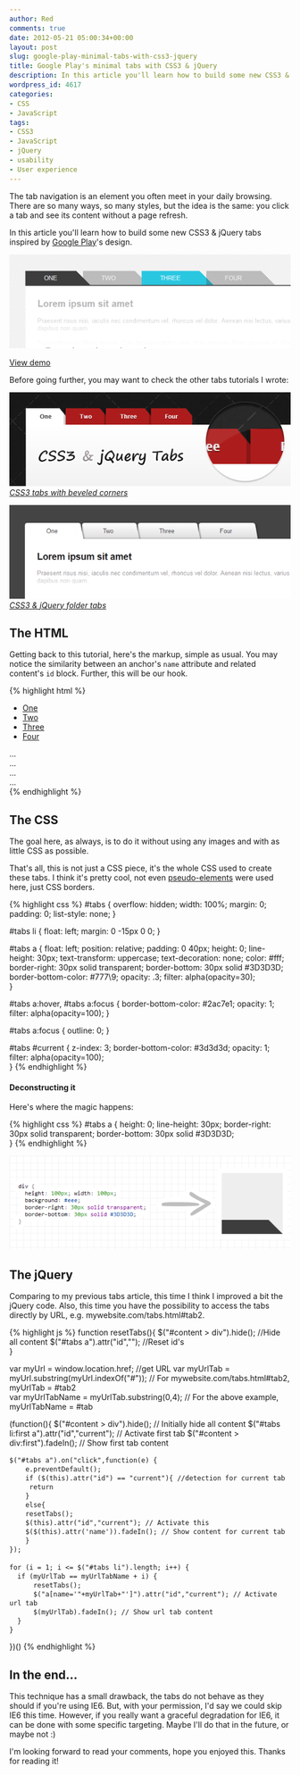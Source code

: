 ```yaml
---
author: Red
comments: true
date: 2012-05-21 05:00:34+00:00
layout: post
slug: google-play-minimal-tabs-with-css3-jquery
title: Google Play's minimal tabs with CSS3 & jQuery
description: In this article you'll learn how to build some new CSS3 & jQuery tabs inspired by Google Play's design.
wordpress_id: 4617
categories:
- CSS
- JavaScript
tags:
- CSS3
- JavaScript
- jQuery
- usability
- User experience
---
```


The tab navigation is an element you often meet in your daily browsing. There are so many ways, so many styles, but the idea is the same: you click a tab and see its content without a page refresh.

In this article you'll learn how to build some new CSS3 & jQuery tabs inspired by [Google Play](https://play.google.com)'s design.

![](/wp-content/uploads/2012/05/minimal-tabs-css3-jquery.png)

<!-- more -->

[View demo](/wp-content/uploads/2012/05/google-play-minimal-tabs-with-css3-jquery-demo.html)

Before going further, you may want to check the other tabs tutorials I wrote:

[![CSS3 tabs with beveled corners](/wp-content/uploads/2011/09/css3-jquery-tabs.png)](http://www.red-team-design.com/css3-tabs-with-beveled-corners)
_[CSS3 tabs with beveled corners](http://www.red-team-design.com/css3-tabs-with-beveled-corners)_

[![CSS3 & jQuery folder tabs](/wp-content/uploads/2012/01/css3-jquery-folder-tabs.png)](http://www.red-team-design.com/css3-jquery-folder-tabs)
_[CSS3 & jQuery folder tabs](http://www.red-team-design.com/css3-jquery-folder-tabs)_

## The HTML

Getting back to this tutorial, here's the markup, simple as usual. You may notice the similarity between an anchor's `name` attribute and related content's `id` block. Further, this will be our hook.
   
{% highlight html %}
<ul id="tabs">
    <li><a href="#" name="#tab1">One</a></li>
    <li><a href="#" name="#tab2">Two</a></li>
    <li><a href="#" name="#tab3">Three</a></li>
    <li><a href="#" name="#tab4">Four</a></li>    
</ul>

<div id="content"> 
    <div id="tab1">...</div>
    <div id="tab2">...</div>
    <div id="tab3">...</div>
    <div id="tab4">...</div>
</div>
{% endhighlight %}

## The CSS

The goal here, as always, is to do it without using any images and with as little CSS as possible.

That's all, this is not just a CSS piece, it's the whole CSS used to create these tabs. I think it's pretty cool, not even [pseudo-elements](http://www.red-team-design.com/before-after-pseudo-elements) were used here, just CSS borders.

{% highlight css %}
#tabs {
  overflow: hidden;
  width: 100%;
  margin: 0;
  padding: 0;
  list-style: none;
}

#tabs li {
  float: left;
  margin: 0 -15px 0 0;
}

#tabs a {
  float: left;
  position: relative;
  padding: 0 40px;
  height: 0; 
  line-height: 30px;
  text-transform: uppercase;
  text-decoration: none;
  color: #fff;
  border-right: 30px solid transparent;
  border-bottom: 30px solid #3D3D3D;
  border-bottom-color: #777\9;
  opacity: .3;
  filter: alpha(opacity=30);    
}

#tabs a:hover,
#tabs a:focus {
  border-bottom-color: #2ac7e1;
  opacity: 1;
  filter: alpha(opacity=100);
}

#tabs a:focus {
  outline: 0;
}

#tabs #current {
  z-index: 3;
  border-bottom-color: #3d3d3d;
  opacity: 1;
  filter: alpha(opacity=100);   
}
{% endhighlight %}

#### Deconstructing it

Here's where the magic happens:

{% highlight css %}
#tabs a {
  height: 0; 
  line-height: 30px;
  border-right: 30px solid transparent;
  border-bottom: 30px solid #3D3D3D;    
}
{% endhighlight %}

![CSS border tabs technique example](/wp-content/uploads/2012/05/css-border-tabs-technique.png)

## The jQuery

Comparing to my previous tabs article, this time I think I improved a bit the jQuery code. Also, this time you have the possibility to access the tabs directly by URL, e.g. mywebsite.com/tabs.html#tab2.


{% highlight js %}
function resetTabs(){
    $("#content > div").hide(); //Hide all content
    $("#tabs a").attr("id",""); //Reset id's      
}

var myUrl = window.location.href; //get URL
var myUrlTab = myUrl.substring(myUrl.indexOf("#")); // For mywebsite.com/tabs.html#tab2, myUrlTab = #tab2     
var myUrlTabName = myUrlTab.substring(0,4); // For the above example, myUrlTabName = #tab

(function(){
    $("#content > div").hide(); // Initially hide all content
    $("#tabs li:first a").attr("id","current"); // Activate first tab
    $("#content > div:first").fadeIn(); // Show first tab content
    
    $("#tabs a").on("click",function(e) {
        e.preventDefault();
        if ($(this).attr("id") == "current"){ //detection for current tab
         return       
        }
        else{             
        resetTabs();
        $(this).attr("id","current"); // Activate this
        $($(this).attr('name')).fadeIn(); // Show content for current tab
        }
    });

    for (i = 1; i <= $("#tabs li").length; i++) {
      if (myUrlTab == myUrlTabName + i) {
          resetTabs();
          $("a[name='"+myUrlTab+"']").attr("id","current"); // Activate url tab
          $(myUrlTab).fadeIn(); // Show url tab content        
      }
    }
})()
{% endhighlight %}

## In the end...

This technique has a small drawback, the tabs do not behave as they should if you're using IE6. But, with your permission, I'd say we could skip IE6 this time. However, if you really want a graceful degradation for IE6, it can be done with some specific targeting. Maybe I'll do that in the future, or maybe not :)

I'm looking forward to read your comments, hope you enjoyed this. Thanks for reading it!